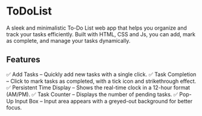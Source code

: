 # ToDoList
A sleek and minimalistic To-Do List web app that helps you organize and track your tasks efficiently. Built with HTML, CSS and Js, you can add, mark as complete, and manage your tasks dynamically.

## Features 
✅ Add Tasks – Quickly add new tasks with a single click.
✅ Task Completion – Click to mark tasks as completed, with a tick icon and strikethrough effect.
✅ Persistent Time Display – Shows the real-time clock in a 12-hour format (AM/PM).
✅ Task Counter – Displays the number of pending tasks.
✅ Pop-Up Input Box – Input area appears with a greyed-out background for better focus.

